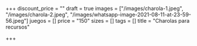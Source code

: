 +++
discount_price = ""
draft = true
images = ["/images/charola-1.jpeg", "/images/charola-2.jpeg", "/images/whatsapp-image-2021-08-11-at-23-59-56.jpeg"]
juegos = []
price = "150"
sizes = []
tags = []
title = "Charolas para recursos"

+++
